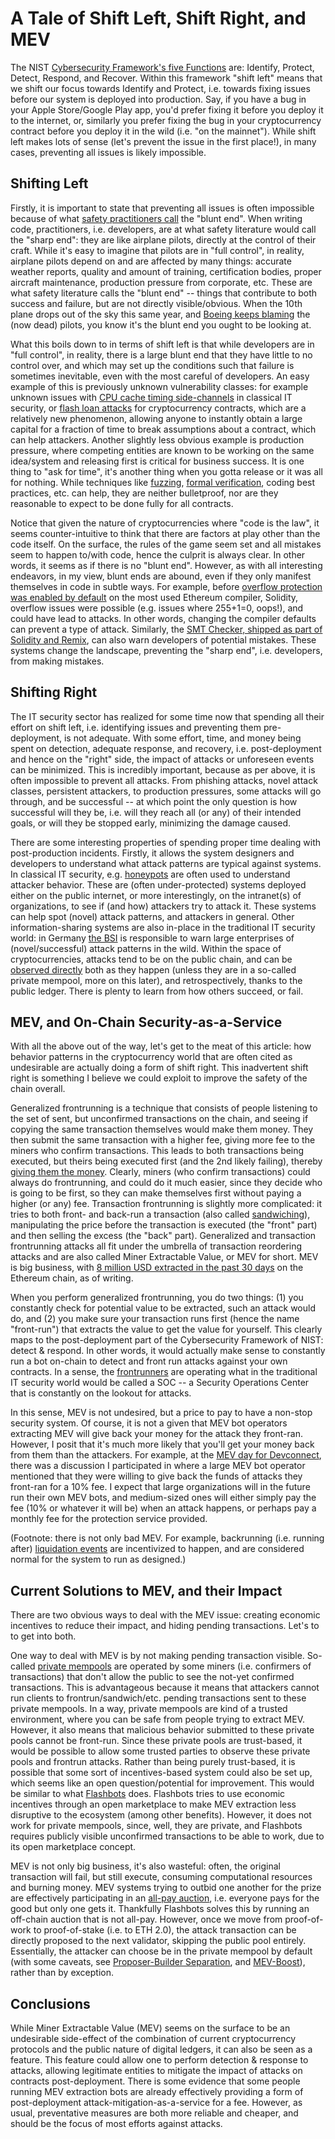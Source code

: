 # A Tale of Shift Left, Shift Right, and MEV

The NIST [Cybersecurity Framework's five Functions](https://www.nist.gov/cyberframework/online-learning/five-functions) are: Identify, Protect, Detect, Respond, and Recover. Within this framework "shift left" means that we shift our focus towards Identify and Protect, i.e. towards fixing issues before our system is deployed into production. Say, if you have a bug in your Apple Store/Google Play app, you'd prefer fixing it before you deploy it to the internet, or, similarly you prefer fixing the bug in your cryptocurrency contract before you deploy it in the wild (i.e. "on the mainnet"). While shift left makes lots of sense (let's prevent the issue in the first place!), in many cases, preventing all issues is likely impossible.

## Shifting Left

Firstly, it is important to state that preventing all issues is often impossible because of what [safety practitioners call](https://www.amazon.com/Field-Guide-Understanding-Human-Error/dp/1472439058) the "blunt end". When writing code, practitioners, i.e. developers, are at what safety literature would call the "sharp end": they are like airplane pilots, directly at the control of their craft. While it's easy to imagine that pilots are in "full control", in reality, airplane pilots depend on and are affected by many things: accurate weather reports, quality and amount of training, certification bodies, proper aircraft maintenance, production pressure from corporate, etc. These are what safety literature calls the "blunt end" -- things that contribute to both success and failure, but are not directly visible/obvious. When the 10th plane drops out of the sky this same year, and [Boeing keeps blaming](https://int.nyt.com/data/documenthelper/6653-internal-boeing-communications/606e3fda752a935bc0df/optimized/full.pdf#page=84) the (now dead) pilots, you know it's the blunt end you ought to be looking at.

What this boils down to in terms of shift left is that while developers are in "full control", in reality, there is a large blunt end that they have little to no control over, and which may set up the conditions such that failure is sometimes inevitable, even with the most careful of developers. An easy example of this is previously unknown vulnerability classes: for example unknown issues with [CPU cache timing side-channels](https://www.intel.com/content/www/us/en/architecture-and-technology/side-channel-variants-1-2-3.html) in classical IT security, or [flash loan attacks](https://halborn.com/what-is-a-flash-loan-attack/) for cryptocurrency contracts, which are a relatively new phenomenon, allowing anyone to instantly obtain a large capital for a fraction of time to break assumptions about a contract, which can help attackers. Another slightly less obvious example is production pressure, where competing entities are known to be working on the same idea/system and releasing first is critical for business success. It is one thing to "ask for time", it's another thing when you gotta release or it was all for nothing. While techniques like [fuzzing](https://lcamtuf.coredump.cx/afl/), [formal verification](https://github.com/leonardoalt/ethereum_formal_verification_overview), coding best practices, etc. can help, they are neither bulletproof, nor are they reasonable to expect to be done fully for all contracts.

Notice that given the nature of cryptocurrencies where "code is the law", it seems counter-intuitive to think that there are factors at play other than the code itself. On the surface, the rules of the game seem set and all mistakes seem to happen to/with code, hence the culprit is always clear. In other words, it seems as if there is no "blunt end". However, as with all interesting endeavors, in my view, blunt ends are abound, even if they only manifest themselves in code in subtle ways. For example, before [overflow protection was enabled by default](https://docs.soliditylang.org/en/v0.8.13/080-breaking-changes.html) on the most used Ethereum compiler, Solidity, overflow issues were possible (e.g. issues where 255+1=0, oops!), and could have lead to attacks. In other words, changing the compiler defaults can prevent a type of attack. Similarly, the [SMT Checker, shipped as part of Solidity and Remix](https://fv.ethereum.org/2021/12/01/smtchecker-dapptools/), can also warn developers of potential mistakes. These systems change the landscape, preventing the "sharp end", i.e. developers, from making mistakes.

## Shifting Right

The IT security sector has realized for some time now that spending all their effort on shift left, i.e. identifying issues and preventing them pre-deployment, is not adequate. With some effort, time, and money being spent on detection, adequate response, and recovery, i.e. post-deployment and hence on the "right" side, the impact of attacks or unforeseen events can be minimized. This is incredibly important, because as per above, it is often impossible to prevent all attacks. From phishing attacks, novel attack classes, persistent attackers, to production pressures, some attacks will go through, and be successful -- at which point the only question is how successful will they be, i.e. will they reach all (or any) of their intended goals, or will they be stopped early, minimizing the damage caused.

There are some interesting properties of spending proper time dealing with post-production incidents. Firstly, it allows the system designers and developers to understand what attack patterns are typical against systems. In classical IT security, e.g. [honeypots](https://www.kaspersky.com/resource-center/threats/what-is-a-honeypot) are often used to understand attacker behavior. These are (often under-protected) systems deployed either on the public internet, or more interestingly, on the intranet(s) of organizations, to see if (and how) attackers try to attack it. These systems can help spot (novel) attack patterns, and attackers in general. Other information-sharing systems are also in-place in the traditional IT security world: in Germany [the BSI](https://www.bsi.bund.de/EN/Home/home_node.html) is responsible to warn large enterprises of (novel/successful) attack patterns in the wild. Within the space of cryptocurrencies, attacks tend to be on the public chain, and can be [observed directly](https://ethblockexplorer.org/mempool) both as they happen (unless they are in a so-called private mempool, more on this later), and retrospectively, thanks to the public ledger. There is plenty to learn from how others succeed, or fail.

## MEV, and On-Chain Security-as-a-Service

With all the above out of the way, let's get to the meat of this article: how behavior patterns in the cryptocurrency world that are often cited as undesirable are actually doing a form of shift right. This inadvertent shift right is something I believe we could exploit to improve the safety of the chain overall.

Generalized frontrunning is a technique that consists of people listening to the set of sent, but unconfirmed transactions on the chain, and seeing if copying the same transaction themselves would make them money. They then submit the same transaction with a higher fee, giving more fee to the miners who confirm transactions. This leads to both transactions being executed, but theirs being executed first (and the 2nd likely failing), thereby [giving them the money](https://www.paradigm.xyz/2020/08/ethereum-is-a-dark-forest). Clearly, miners (who confirm transactions) could always do frontrunning, and could do it much easier, since they decide who is going to be first, so they can make themselves first without paying a higher (or any) fee. Transaction frontrunning is slightly more complicated: it tries to both front- and back-run a transaction (also called [sandwiching](https://github.com/j2abro/UniswapV2-Sandwich-Attack-Detector)), manipulating the price before the transaction is executed (the "front" part) and then selling the excess (the "back" part). Generalized and transaction frontrunning attacks all fit under the umbrella of transaction reordering attacks and are also called Miner Extractable Value, or MEV for short. MEV is big business, with [8 million USD extracted in the past 30 days](https://explore.flashbots.net/) on the Ethereum chain, as of writing.

When you perform generalized frontrunning, you do two things: (1) you constantly check for potential value to be extracted, such an attack would do, and (2) you make sure your transaction runs first (hence the name "front-run") that extracts the value to get the value for yourself. This clearly maps to the post-deployment part of the Cybersecurity Framework of NIST: detect & respond. In other words, it would actually make sense to constantly run a bot on-chain to detect and front run attacks against your own contracts. In a sense, the [frontrunners](https://pdaian.com/flashboys2.pdf) are operating what in the traditional IT security world would be called a SOC -- a Security Operations Center that is constantly on the lookout for attacks.

In this sense, MEV is not undesired, but a price to pay to have a non-stop security system. Of course, it is not a given that MEV bot operators extracting MEV will give back your money for the attack they front-ran. However, I posit that it's much more likely that you'll get your money back from them than the attackers. For example, at the [MEV day for Devconnect](https://mevday.org/836f88806995412dabc1c7bb7ce4e830), there was a discussion I participated in where a large MEV bot operator mentioned that they were willing to give back the funds of attacks they front-ran for a 10% fee. I expect that large organizations will in the future run their own MEV bots, and medium-sized ones will either simply pay the fee (10% or whatever it will be) when an attack happens, or perhaps pay a monthly fee for the protection service provided.

(Footnote: there is not only bad MEV. For example, backrunning (i.e. running after) [liquidation events](https://www.mev.wiki/attack-examples/liquidations) are incentivized to happen, and are considered normal for the system to run as designed.)

## Current Solutions to MEV, and their Impact

There are two obvious ways to deal with the MEV issue: creating economic incentives to reduce their impact, and hiding pending transactions. Let's to to get into both.

One way to deal with MEV is by not making pending transaction visible. So-called [private mempools](https://medium.com/edennetwork/how-private-transaction-pools-work-on-ethereum-3809eb4a8083) are operated by some miners (i.e. confirmers of transactions) that don't allow the public to see the not-yet confirmed transactions. This is advantageous because it means that attackers cannot run clients to frontrun/sandwich/etc. pending transactions sent to these private mempools. In a way, private mempools are kind of a trusted environment, where you can be safe from people trying to extract MEV. However, it also means that malicious behavior submitted to these private pools cannot be front-run. Since these private pools are trust-based, it would be possible to allow some trusted parties to observe these private pools and frontrun attacks. Rather than being purely trust-based, it is possible that some sort of incentives-based system could also be set up, which seems like an open question/potential for improvement. This would be similar to what [Flashbots](https://medium.com/flashbots/frontrunning-the-mev-crisis-40629a613752) does. Flashbots tries to use economic incentives through an open marketplace to make MEV extraction less disruptive to the ecosystem (among other benefits). However, it does not work for private mempools, since, well, they are private, and Flashbots requires publicly visible unconfirmed transactions to be able to work, due to its open marketplace concept.

MEV is not only big business, it's also wasteful: often, the original transaction will fail, but still execute, consuming computational resources and burning money. MEV systems trying to outbid one another for the prize are effectively participating in an [all-pay auction](https://en.wikipedia.org/wiki/All-pay_auction), i.e. everyone pays for the good but only one gets it. Thankfully Flashbots solves this by running an off-chain auction that is not all-pay. However, once we move from proof-of-work to proof-of-stake (i.e. to ETH 2.0), the attack transaction can be directly proposed to the next validator, skipping the public pool entirely. Essentially, the attacker can choose be in the private mempool by default (with some caveats, see [Proposer-Builder Separation](https://eips.ethereum.org/EIPS/eip-4844), and [MEV-Boost](https://github.com/flashbots/mev-boost)), rather than by exception.

## Conclusions

While Miner Extractable Value (MEV) seems on the surface to be an undesirable side-effect of the combination of current cryptocurrency protocols and the public nature of digital ledgers, it can also be seen as a feature. This feature could allow one to perform detection & response to attacks, allowing legitimate entities to mitigate the impact of attacks on contracts post-deployment. There is some evidence that some people running MEV extraction bots are already effectively providing a form of post-deployment attack-mitigation-as-a-service for a fee. However, as usual, preventative measures are both more reliable and cheaper, and should be the focus of most efforts against attacks.

